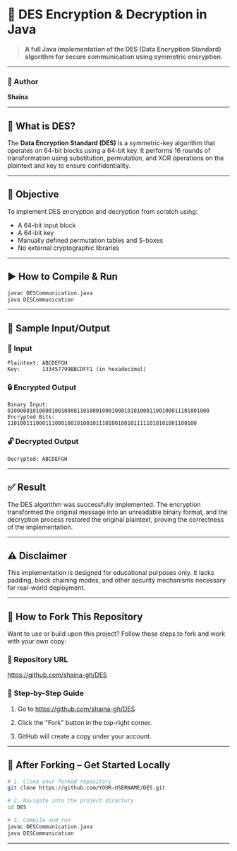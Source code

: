 # 🔐 DES Encryption & Decryption in Java

> **A full Java implementation of the DES (Data Encryption Standard) algorithm for secure communication using symmetric encryption.**

---

### 📌 Author
**Shaina**  

---

## 🧠 What is DES?

The **Data Encryption Standard (DES)** is a symmetric-key algorithm that operates on 64-bit blocks using a 64-bit key. It performs 16 rounds of transformation using substitution, permutation, and XOR operations on the plaintext and key to ensure confidentiality.

---

## 🎯 Objective

To implement DES encryption and decryption from scratch using:
- A 64-bit input block
- A 64-bit key
- Manually defined permutation tables and S-boxes
- No external cryptographic libraries

---


## ▶️ How to Compile & Run

```bash
javac DESCommunication.java
java DESCommunication
```

---

## 🧪 Sample Input/Output

### 🔑 Input
```text
Plaintext: ABCDEFGH  
Key:       133457799BBCDFF1 (in hexadecimal)
```

### 🔒 Encrypted Output
```text
Binary Input:     0100000101000010010000110100010001000101010001100100011101001000  
Encrypted Bits:   110100111000111000100101001011101001001011111010101001100100
```

### 🔓 Decrypted Output
```text
Decrypted: ABCDEFGH
```

---

## ✅ Result
The DES algorithm was successfully implemented. The encryption transformed the original message into an unreadable binary format, and the decryption process restored the original plaintext, proving the correctness of the implementation.

---

## ⚠️ Disclaimer
This implementation is designed for educational purposes only. It lacks padding, block chaining modes, and other security mechanisms necessary for real-world deployment.

---

## 🍴 How to Fork This Repository
Want to use or build upon this project? Follow these steps to fork and work with your own copy:

### 🔗 Repository URL
https://github.com/shaina-gh/DES

### 🔄 Step-by-Step Guide
1. Go to https://github.com/shaina-gh/DES

2. Click the "Fork" button in the top-right corner.

3. GitHub will create a copy under your account.

---

## 🧪 After Forking – Get Started Locally
```bash
# 1. Clone your forked repository
git clone https://github.com/YOUR-USERNAME/DES.git

# 2. Navigate into the project directory
cd DES

# 3. Compile and run
javac DESCommunication.java
java DESCommunication
```
---









